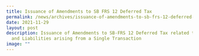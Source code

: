 ```yaml
---
title: Issuance of Amendments to SB FRS 12 Deferred Tax
permalink: /news/archives/issuance-of-amendments-to-sb-frs-12-deferred-tax/
date: 2021-11-29
layout: post
description: Issuance of Amendments to SB-FRS 12 Deferred Tax related to Assets
  and Liabilities arising from a Single Transaction
image: ""
---
```

